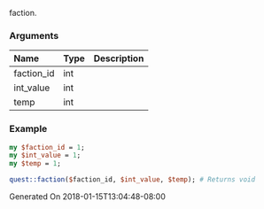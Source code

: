 faction.
### Arguments
**Name**|**Type**|**Description**
:---|:---|:---
faction_id|int|
int_value|int|
temp|int|

### Example

```perl
my $faction_id = 1;
my $int_value = 1;
my $temp = 1;

quest::faction($faction_id, $int_value, $temp); # Returns void
```


Generated On 2018-01-15T13:04:48-08:00